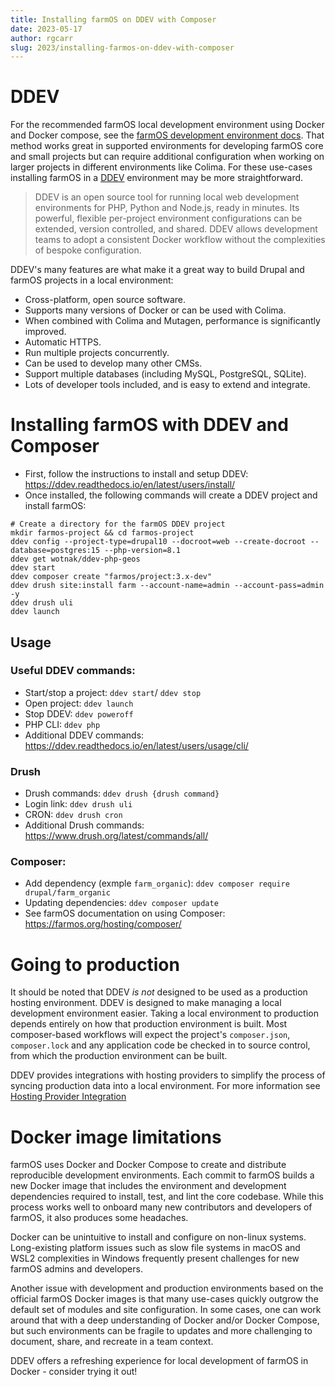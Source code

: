 ```yaml
---
title: Installing farmOS on DDEV with Composer
date: 2023-05-17
author: rgcarr
slug: 2023/installing-farmos-on-ddev-with-composer
---
```


# DDEV

For the recommended farmOS local development environment using Docker and Docker compose, see the 
[farmOS development environment docs](https://farmos.org/development/environment). That method works great in
supported environments for developing farmOS core and small projects but can
require additional configuration when working on larger projects in different
environments like Colima. For these use-cases installing farmOS in a
[DDEV](https://ddev.com/) environment may be more straightforward.

> DDEV is an open source tool for running local web development environments for PHP, Python and Node.js, ready in minutes. Its powerful, flexible per-project environment configurations can be extended, version controlled, and shared. DDEV allows development teams to adopt a consistent Docker workflow without the complexities of bespoke configuration.

DDEV's many features are what make it a great way to build Drupal and farmOS
projects in a local environment:

* Cross-platform, open source software.
* Supports many versions of Docker or can be used with Colima.
* When combined with Colima and Mutagen, performance is significantly improved.
* Automatic HTTPS.
* Run multiple projects concurrently.
* Can be used to develop many other CMSs.
* Support multiple databases (including MySQL, PostgreSQL, SQLite).
* Lots of developer tools included, and is easy to extend and integrate.  

# Installing farmOS with DDEV and Composer

- First, follow the instructions to install and setup DDEV: https://ddev.readthedocs.io/en/latest/users/install/
- Once installed, the following commands will create a DDEV project and install farmOS:

```
# Create a directory for the farmOS DDEV project
mkdir farmos-project && cd farmos-project
ddev config --project-type=drupal10 --docroot=web --create-docroot --database=postgres:15 --php-version=8.1
ddev get wotnak/ddev-php-geos
ddev start
ddev composer create "farmos/project:3.x-dev"
ddev drush site:install farm --account-name=admin --account-pass=admin -y
ddev drush uli
ddev launch
```

## Usage

### Useful DDEV commands:
- Start/stop a project: `ddev start`/ `ddev stop`
- Open project: `ddev launch`
- Stop DDEV: `ddev poweroff`
- PHP CLI: `ddev php`
- Additional DDEV commands: https://ddev.readthedocs.io/en/latest/users/usage/cli/

### Drush
- Drush commands: `ddev drush {drush command}`
- Login link: `ddev drush uli`
- CRON: `ddev drush cron`
- Additional Drush commands: https://www.drush.org/latest/commands/all/

### Composer:
- Add dependency (exmple `farm_organic`): `ddev composer require drupal/farm_organic`
- Updating dependencies: `ddev composer update`
- See farmOS documentation on using Composer: https://farmos.org/hosting/composer/

# Going to production

It should be noted that DDEV _is not_ designed to be used as a production
hosting environment. DDEV is designed to make managing a local development
environment easier. Taking a local environment to production depends entirely
on how that production environment is built. Most composer-based workflows
will expect the project's `composer.json`, `composer.lock` and any application
code be checked in to source control, from which the production environment
can be built.

DDEV provides integrations with hosting providers to simplify the process of
syncing production data into a local environment. For more information see
[Hosting Provider Integration](https://ddev.readthedocs.io/en/stable/users/providers/)

# Docker image limitations

farmOS uses Docker and Docker Compose to create and distribute reproducible
development environments. Each commit to
farmOS builds a new Docker image that includes the environment and development
dependencies required to install, test, and lint the core codebase. While this
process works well to onboard many new contributors and developers of
farmOS, it also produces some headaches.

Docker can be unintuitive to install and configure on non-linux systems. Long-existing platform issues
such as slow file systems in macOS and WSL2 complexities in Windows frequently present challenges for
new farmOS admins and developers.

Another issue with development and production environments based on the official
farmOS Docker images is that many use-cases quickly outgrow the default set of modules
and site configuration. In some cases, one can work around that with a deep understanding
of Docker and/or Docker Compose, but such environments can be fragile to updates and
more challenging to document, share, and recreate in a team context.

DDEV offers a refreshing experience for local development of farmOS in Docker - consider trying it out!